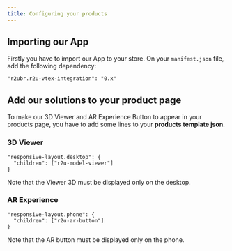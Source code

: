 ```yaml
---
title: Configuring your products
---
```


## Importing our App

Firstly you have to import our App to your store. On your `manifest.json` file, add the following dependency:
```
"r2ubr.r2u-vtex-integration": "0.x"
```

## Add our solutions to your product page

To make our 3D Viewer and AR Experience Button to appear in your products page, you have to add some lines to your **products template json**.

### 3D Viewer
```
"responsive-layout.desktop": {
  "children": ["r2u-model-viewer"]
}
```
Note that the Viewer 3D must be displayed only on the desktop.


### AR Experience
```
"responsive-layout.phone": {
  "children": ["r2u-ar-button"]
}
```
Note that the AR button must be displayed only on the phone.